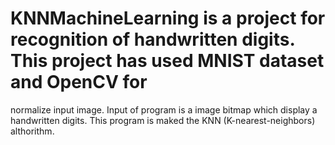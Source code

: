 # KNNMachineLearning is a project for recognition of handwritten digits. This project has used MNIST dataset and OpenCV for
normalize input image. Input of program is a image bitmap which display a handwritten digits. This program is maked the KNN (K-nearest-neighbors)
althorithm.
